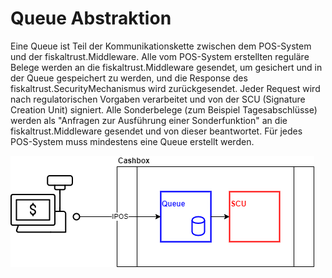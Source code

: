# Queue Abstraktion

Eine Queue ist Teil der Kommunikationskette zwischen dem POS-System und der fiskaltrust.Middleware. Alle vom POS-System erstellten reguläre Belege werden an die fiskaltrust.Middleware gesendet, um gesichert und in der Queue gespeichert zu werden, und die Response des fiskaltrust.SecurityMechanismus wird zurückgesendet. Jeder Request wird nach regulatorischen Vorgaben verarbeitet und von der SCU (Signature Creation Unit) signiert. Alle Sonderbelege (zum Beispiel Tagesabschlüsse) werden als "Anfragen zur Ausführung einer Sonderfunktion" an die fiskaltrust.Middleware gesendet und von dieser beantwortet. Für jedes POS-System muss mindestens eine Queue erstellt werden.



![cashbox](../media/cashbox.png)

